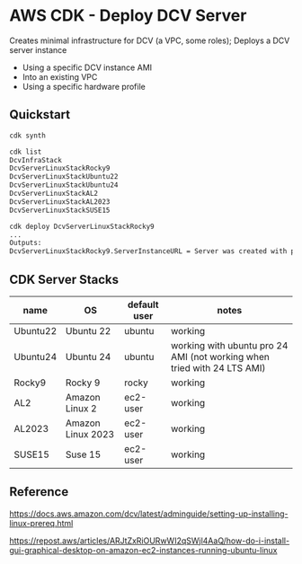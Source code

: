 
# AWS CDK - Deploy DCV Server

Creates minimal infrastructure for DCV (a VPC, some roles); Deploys a DCV server instance

- Using a specific DCV instance AMI
- Into an existing VPC
- Using a specific hardware profile

## Quickstart

```bash
cdk synth
```

```bash
cdk list
DcvInfraStack
DcvServerLinuxStackRocky9
DcvServerLinuxStackUbuntu22
DcvServerLinuxStackUbuntu24
DcvServerLinuxStackAL2
DcvServerLinuxStackAL2023
DcvServerLinuxStackSUSE15
```

```bash
cdk deploy DcvServerLinuxStackRocky9
...
Outputs:
DcvServerLinuxStackRocky9.ServerInstanceURL = Server was created with public DNS at https://ec2-54-214-202-13.us-west-2.compute.amazonaws.com
```

## CDK Server Stacks

name | OS | default user | notes
--- | --- | --- | --- |
Ubuntu22 | Ubuntu 22 | ubuntu | working
Ubuntu24 | Ubuntu 24 | ubuntu | working with ubuntu pro 24 AMI (not working when tried with 24 LTS AMI)
Rocky9 | Rocky 9 | rocky | working
AL2 | Amazon Linux 2 | ec2-user | working
AL2023 | Amazon Linux 2023 | ec2-user | working
SUSE15 | Suse 15 | ec2-user | working

## Reference

<https://docs.aws.amazon.com/dcv/latest/adminguide/setting-up-installing-linux-prereq.html>

<https://repost.aws/articles/ARJtZxRiOURwWI2qSWjl4AaQ/how-do-i-install-gui-graphical-desktop-on-amazon-ec2-instances-running-ubuntu-linux>

